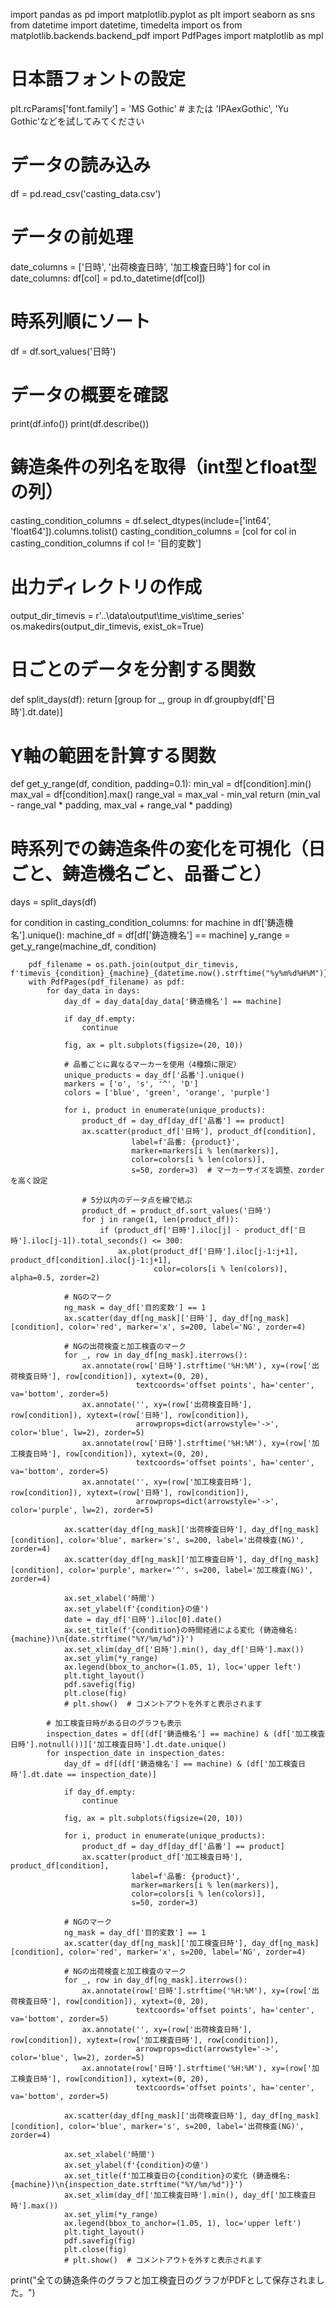import pandas as pd
import matplotlib.pyplot as plt
import seaborn as sns
from datetime import datetime, timedelta
import os
from matplotlib.backends.backend_pdf import PdfPages
import matplotlib as mpl

# 日本語フォントの設定
plt.rcParams['font.family'] = 'MS Gothic'  # または 'IPAexGothic', 'Yu Gothic'などを試してみてください

# データの読み込み
df = pd.read_csv('casting_data.csv')

# データの前処理
date_columns = ['日時', '出荷検査日時', '加工検査日時']
for col in date_columns:
    df[col] = pd.to_datetime(df[col])

# 時系列順にソート
df = df.sort_values('日時')

# データの概要を確認
print(df.info())
print(df.describe())

# 鋳造条件の列名を取得（int型とfloat型の列）
casting_condition_columns = df.select_dtypes(include=['int64', 'float64']).columns.tolist()
casting_condition_columns = [col for col in casting_condition_columns if col != '目的変数']

# 出力ディレクトリの作成
output_dir_timevis = r'..\data\output\time_vis\time_series'
os.makedirs(output_dir_timevis, exist_ok=True)

# 日ごとのデータを分割する関数
def split_days(df):
    return [group for _, group in df.groupby(df['日時'].dt.date)]

# Y軸の範囲を計算する関数
def get_y_range(df, condition, padding=0.1):
    min_val = df[condition].min()
    max_val = df[condition].max()
    range_val = max_val - min_val
    return (min_val - range_val * padding, max_val + range_val * padding)

# 時系列での鋳造条件の変化を可視化（日ごと、鋳造機名ごと、品番ごと）
days = split_days(df)

for condition in casting_condition_columns:
    for machine in df['鋳造機名'].unique():
        machine_df = df[df['鋳造機名'] == machine]
        y_range = get_y_range(machine_df, condition)
        
        pdf_filename = os.path.join(output_dir_timevis, f'timevis_{condition}_{machine}_{datetime.now().strftime("%y%m%d%H%M")}.pdf')
        with PdfPages(pdf_filename) as pdf:
            for day_data in days:
                day_df = day_data[day_data['鋳造機名'] == machine]
                
                if day_df.empty:
                    continue
                
                fig, ax = plt.subplots(figsize=(20, 10))
                
                # 品番ごとに異なるマーカーを使用（4種類に限定）
                unique_products = day_df['品番'].unique()
                markers = ['o', 's', '^', 'D']
                colors = ['blue', 'green', 'orange', 'purple']
                
                for i, product in enumerate(unique_products):
                    product_df = day_df[day_df['品番'] == product]
                    ax.scatter(product_df['日時'], product_df[condition], 
                               label=f'品番: {product}', 
                               marker=markers[i % len(markers)],
                               color=colors[i % len(colors)],
                               s=50, zorder=3)  # マーカーサイズを調整、zorderを高く設定
                    
                    # 5分以内のデータ点を線で結ぶ
                    product_df = product_df.sort_values('日時')
                    for j in range(1, len(product_df)):
                        if (product_df['日時'].iloc[j] - product_df['日時'].iloc[j-1]).total_seconds() <= 300:
                            ax.plot(product_df['日時'].iloc[j-1:j+1], product_df[condition].iloc[j-1:j+1], 
                                    color=colors[i % len(colors)], alpha=0.5, zorder=2)
                
                # NGのマーク
                ng_mask = day_df['目的変数'] == 1
                ax.scatter(day_df[ng_mask]['日時'], day_df[ng_mask][condition], color='red', marker='x', s=200, label='NG', zorder=4)
                
                # NGの出荷検査と加工検査のマーク
                for _, row in day_df[ng_mask].iterrows():
                    ax.annotate(row['日時'].strftime('%H:%M'), xy=(row['出荷検査日時'], row[condition]), xytext=(0, 20), 
                                textcoords='offset points', ha='center', va='bottom', zorder=5)
                    ax.annotate('', xy=(row['出荷検査日時'], row[condition]), xytext=(row['日時'], row[condition]),
                                arrowprops=dict(arrowstyle='->', color='blue', lw=2), zorder=5)
                    ax.annotate(row['日時'].strftime('%H:%M'), xy=(row['加工検査日時'], row[condition]), xytext=(0, 20), 
                                textcoords='offset points', ha='center', va='bottom', zorder=5)
                    ax.annotate('', xy=(row['加工検査日時'], row[condition]), xytext=(row['日時'], row[condition]),
                                arrowprops=dict(arrowstyle='->', color='purple', lw=2), zorder=5)
                
                ax.scatter(day_df[ng_mask]['出荷検査日時'], day_df[ng_mask][condition], color='blue', marker='s', s=200, label='出荷検査(NG)', zorder=4)
                ax.scatter(day_df[ng_mask]['加工検査日時'], day_df[ng_mask][condition], color='purple', marker='^', s=200, label='加工検査(NG)', zorder=4)
                
                ax.set_xlabel('時間')
                ax.set_ylabel(f'{condition}の値')
                date = day_df['日時'].iloc[0].date()
                ax.set_title(f'{condition}の時間経過による変化 (鋳造機名: {machine})\n{date.strftime("%Y/%m/%d")}')
                ax.set_xlim(day_df['日時'].min(), day_df['日時'].max())
                ax.set_ylim(*y_range)
                ax.legend(bbox_to_anchor=(1.05, 1), loc='upper left')
                plt.tight_layout()
                pdf.savefig(fig)
                plt.close(fig)
                # plt.show()  # コメントアウトを外すと表示されます

            # 加工検査日時がある日のグラフも表示
            inspection_dates = df[(df['鋳造機名'] == machine) & (df['加工検査日時'].notnull())]['加工検査日時'].dt.date.unique()
            for inspection_date in inspection_dates:
                day_df = df[(df['鋳造機名'] == machine) & (df['加工検査日時'].dt.date == inspection_date)]
                
                if day_df.empty:
                    continue
                
                fig, ax = plt.subplots(figsize=(20, 10))
                
                for i, product in enumerate(unique_products):
                    product_df = day_df[day_df['品番'] == product]
                    ax.scatter(product_df['加工検査日時'], product_df[condition], 
                               label=f'品番: {product}', 
                               marker=markers[i % len(markers)],
                               color=colors[i % len(colors)],
                               s=50, zorder=3)
                
                # NGのマーク
                ng_mask = day_df['目的変数'] == 1
                ax.scatter(day_df[ng_mask]['加工検査日時'], day_df[ng_mask][condition], color='red', marker='x', s=200, label='NG', zorder=4)
                
                # NGの出荷検査と加工検査のマーク
                for _, row in day_df[ng_mask].iterrows():
                    ax.annotate(row['日時'].strftime('%H:%M'), xy=(row['出荷検査日時'], row[condition]), xytext=(0, 20), 
                                textcoords='offset points', ha='center', va='bottom', zorder=5)
                    ax.annotate('', xy=(row['出荷検査日時'], row[condition]), xytext=(row['加工検査日時'], row[condition]),
                                arrowprops=dict(arrowstyle='->', color='blue', lw=2), zorder=5)
                    ax.annotate(row['日時'].strftime('%H:%M'), xy=(row['加工検査日時'], row[condition]), xytext=(0, 20), 
                                textcoords='offset points', ha='center', va='bottom', zorder=5)
                
                ax.scatter(day_df[ng_mask]['出荷検査日時'], day_df[ng_mask][condition], color='blue', marker='s', s=200, label='出荷検査(NG)', zorder=4)
                
                ax.set_xlabel('時間')
                ax.set_ylabel(f'{condition}の値')
                ax.set_title(f'加工検査日の{condition}の変化 (鋳造機名: {machine})\n{inspection_date.strftime("%Y/%m/%d")}')
                ax.set_xlim(day_df['加工検査日時'].min(), day_df['加工検査日時'].max())
                ax.set_ylim(*y_range)
                ax.legend(bbox_to_anchor=(1.05, 1), loc='upper left')
                plt.tight_layout()
                pdf.savefig(fig)
                plt.close(fig)
                # plt.show()  # コメントアウトを外すと表示されます

print("全ての鋳造条件のグラフと加工検査日のグラフがPDFとして保存されました。")
